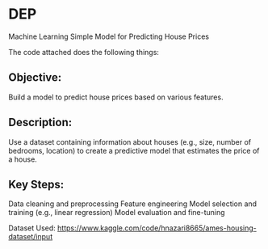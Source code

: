 # DEP
Machine Learning Simple Model for Predicting House Prices

The code attached does the following things:
## Objective: 
Build a model to predict house prices based on various features.
## Description: 
Use a dataset containing information about houses (e.g., size, number of bedrooms, location) to create a predictive model that estimates the price of a house.
## Key Steps:
Data cleaning and preprocessing
Feature engineering
Model selection and training (e.g., linear regression)
Model evaluation and fine-tuning

Dataset Used: https://www.kaggle.com/code/hnazari8665/ames-housing-dataset/input
